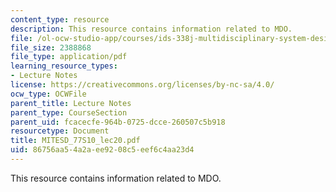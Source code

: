 ```yaml
---
content_type: resource
description: This resource contains information related to MDO.
file: /ol-ocw-studio-app/courses/ids-338j-multidisciplinary-system-design-optimization-spring-2010/86756aa54a2aee9208c5eef6c4aa23d4_MITESD_77S10_lec20.pdf
file_size: 2388868
file_type: application/pdf
learning_resource_types:
- Lecture Notes
license: https://creativecommons.org/licenses/by-nc-sa/4.0/
ocw_type: OCWFile
parent_title: Lecture Notes
parent_type: CourseSection
parent_uid: fcacecfe-964b-0725-dcce-260507c5b918
resourcetype: Document
title: MITESD_77S10_lec20.pdf
uid: 86756aa5-4a2a-ee92-08c5-eef6c4aa23d4
---
```

This resource contains information related to MDO.